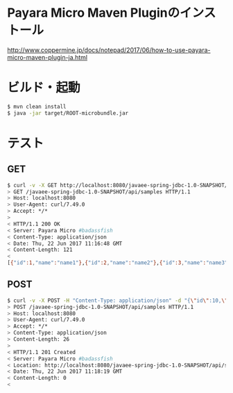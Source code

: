 # Payara Micro Maven Pluginのインストール

http://www.coppermine.jp/docs/notepad/2017/06/how-to-use-payara-micro-maven-plugin-ja.html

# ビルド・起動

```bash
$ mvn clean install
$ java -jar target/ROOT-microbundle.jar
```

# テスト

## GET

```bash
$ curl -v -X GET http://localhost:8080/javaee-spring-jdbc-1.0-SNAPSHOT/api/samples
> GET /javaee-spring-jdbc-1.0-SNAPSHOT/api/samples HTTP/1.1
> Host: localhost:8080
> User-Agent: curl/7.49.0
> Accept: */*
>
< HTTP/1.1 200 OK
< Server: Payara Micro #badassfish
< Content-Type: application/json
< Date: Thu, 22 Jun 2017 11:16:48 GMT
< Content-Length: 121
<
[{"id":1,"name":"name1"},{"id":2,"name":"name2"},{"id":3,"name":"name3"},{"id":4,"name":"name4"},{"id":5,"name":"name5"}]
```

## POST

```bash
$ curl -v -X POST -H "Content-Type: application/json" -d "{\"id\":10,\"name\":\"hello10\"}" http://localhost:8080/javaee-spring-jdbc-1.0-SNAPSHOT/api/samples
> POST /javaee-spring-jdbc-1.0-SNAPSHOT/api/samples HTTP/1.1
> Host: localhost:8080
> User-Agent: curl/7.49.0
> Accept: */*
> Content-Type: application/json
> Content-Length: 26
>
< HTTP/1.1 201 Created
< Server: Payara Micro #badassfish
< Location: http://localhost:8080/javaee-spring-jdbc-1.0-SNAPSHOT/api/samples/10
< Date: Thu, 22 Jun 2017 11:18:19 GMT
< Content-Length: 0
<
```